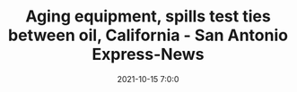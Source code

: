 ---
"title": "Aging equipment, spills test ties between oil, California - San Antonio Express-News"
"date": "2021-10-15 7:0:0"
"feed_name": "GOOGLENEWSDRILLING"
"feed_website": "https://news.google.com/search?q=drilling%2Bincident&hl=en-US&gl=US&ceid=US:en"
"feed_rss": "https://news.google.com/rss/search?q=drilling%2Bincident&hl=en-US&gl=US&ceid=US:en"
"link": "https://www.expressnews.com/news/article/Aging-equipment-spills-test-ties-between-oil-16534520.php"
"source": "{'href': 'https://www.expressnews.com', 'title': 'San Antonio Express-News'}"
"file": "_posts/2021-1-1-fa02b6e5ce80637cd5de1416d562cdc0f7a82642.md"
"accident": "1"
"drilling": "0"
"dead": "0"
"injured": "0"
"arrested": "0"
"place": "unknown place"
"where": "unknown site"
"causes": "unknown"
"place_uri": "unknown place"
---